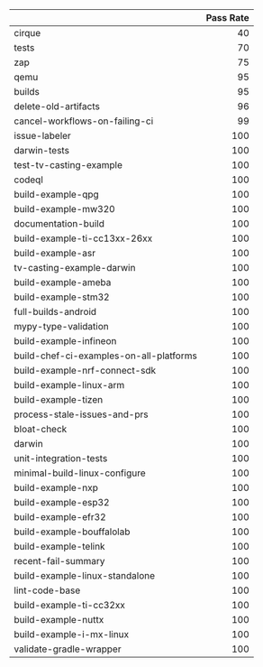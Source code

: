 |                                         |   Pass Rate |
|:----------------------------------------|------------:|
| cirque                                  |          40 |
| tests                                   |          70 |
| zap                                     |          75 |
| qemu                                    |          95 |
| builds                                  |          95 |
| delete-old-artifacts                    |          96 |
| cancel-workflows-on-failing-ci          |          99 |
| issue-labeler                           |         100 |
| darwin-tests                            |         100 |
| test-tv-casting-example                 |         100 |
| codeql                                  |         100 |
| build-example-qpg                       |         100 |
| build-example-mw320                     |         100 |
| documentation-build                     |         100 |
| build-example-ti-cc13xx-26xx            |         100 |
| build-example-asr                       |         100 |
| tv-casting-example-darwin               |         100 |
| build-example-ameba                     |         100 |
| build-example-stm32                     |         100 |
| full-builds-android                     |         100 |
| mypy-type-validation                    |         100 |
| build-example-infineon                  |         100 |
| build-chef-ci-examples-on-all-platforms |         100 |
| build-example-nrf-connect-sdk           |         100 |
| build-example-linux-arm                 |         100 |
| build-example-tizen                     |         100 |
| process-stale-issues-and-prs            |         100 |
| bloat-check                             |         100 |
| darwin                                  |         100 |
| unit-integration-tests                  |         100 |
| minimal-build-linux-configure           |         100 |
| build-example-nxp                       |         100 |
| build-example-esp32                     |         100 |
| build-example-efr32                     |         100 |
| build-example-bouffalolab               |         100 |
| build-example-telink                    |         100 |
| recent-fail-summary                     |         100 |
| build-example-linux-standalone          |         100 |
| lint-code-base                          |         100 |
| build-example-ti-cc32xx                 |         100 |
| build-example-nuttx                     |         100 |
| build-example-i-mx-linux                |         100 |
| validate-gradle-wrapper                 |         100 |